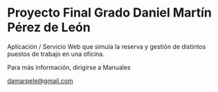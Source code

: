 # Proyecto Final Grado Daniel Martín Pérez de León

Aplicación / Servicio Web que simula la reserva y gestión de distintos puestos de trabajo en una oficina.

Para más información, dirigirse a Manuales

damarpele@gmail.com
